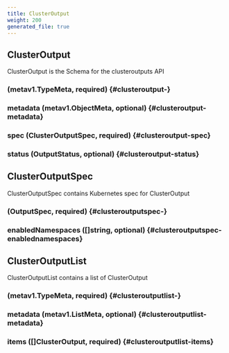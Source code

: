 ```yaml
---
title: ClusterOutput
weight: 200
generated_file: true
---
```


## ClusterOutput

ClusterOutput is the Schema for the clusteroutputs API

###  (metav1.TypeMeta, required) {#clusteroutput-}


### metadata (metav1.ObjectMeta, optional) {#clusteroutput-metadata}


### spec (ClusterOutputSpec, required) {#clusteroutput-spec}


### status (OutputStatus, optional) {#clusteroutput-status}



## ClusterOutputSpec

ClusterOutputSpec contains Kubernetes spec for ClusterOutput

###  (OutputSpec, required) {#clusteroutputspec-}


### enabledNamespaces ([]string, optional) {#clusteroutputspec-enablednamespaces}



## ClusterOutputList

ClusterOutputList contains a list of ClusterOutput

###  (metav1.TypeMeta, required) {#clusteroutputlist-}


### metadata (metav1.ListMeta, optional) {#clusteroutputlist-metadata}


### items ([]ClusterOutput, required) {#clusteroutputlist-items}



